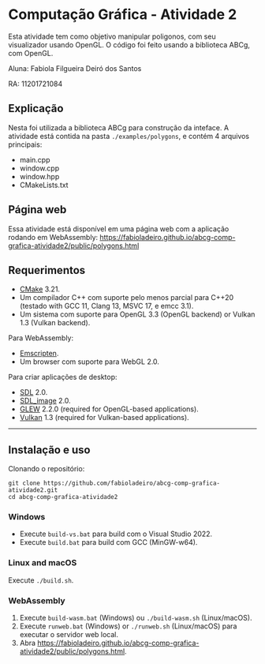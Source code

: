 # Computação Gráfica - Atividade 2

Esta atividade tem como objetivo manipular poligonos, com seu visualizador usando OpenGL. O código foi feito usando a biblioteca ABCg, com OpenGL.

Aluna: Fabiola Filgueira Deiró dos Santos

RA: 11201721084

## Explicação

Nesta foi utilizada a biblioteca ABCg para construção da inteface. A atividade está contida na pasta `./examples/polygons`, e contém 4 arquivos principais:

- main.cpp
- window.cpp
- window.hpp
- CMakeLists.txt

## Página web

Essa atividade está disponível em uma página web com a aplicação rodando em WebAssembly: https://fabioladeiro.github.io/abcg-comp-grafica-atividade2/public/polygons.html

## Requerimentos

- [CMake](https://cmake.org/) 3.21.
- Um compilador C++ com suporte pelo menos parcial para C++20 (testado with GCC 11, Clang 13, MSVC 17, e emcc 3.1).
- Um sistema com suporte para OpenGL 3.3 (OpenGL backend) or Vulkan 1.3 (Vulkan backend).

Para WebAssembly:

- [Emscripten](https://emscripten.org/).
- Um browser com suporte para WebGL 2.0.

Para criar aplicações de desktop:

- [SDL](https://www.libsdl.org/) 2.0.
- [SDL_image](https://www.libsdl.org/projects/SDL_image/) 2.0.
- [GLEW](http://glew.sourceforge.net/) 2.2.0 (required for OpenGL-based applications).
- [Vulkan](https://www.lunarg.com/vulkan-sdk/) 1.3 (required for Vulkan-based applications).

---

## Instalação e uso

Clonando o repositório:

    git clone https://github.com/fabioladeiro/abcg-comp-grafica-atividade2.git
    cd abcg-comp-grafica-atividade2

### Windows

- Execute `build-vs.bat` para build com o Visual Studio 2022.
- Execute `build.bat` para build com GCC (MinGW-w64).

### Linux and macOS

Execute `./build.sh`.

### WebAssembly

1.  Execute `build-wasm.bat` (Windows) ou `./build-wasm.sh` (Linux/macOS).
2.  Execute `runweb.bat` (Windows) or `./runweb.sh` (Linux/macOS) para executar o servidor web local.
3.  Abra <https://fabioladeiro.github.io/abcg-comp-grafica-atividade2/public/polygons.html>.
